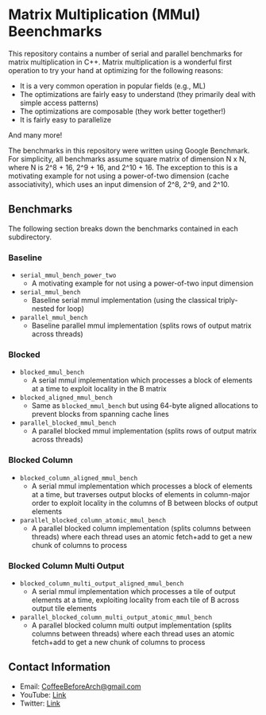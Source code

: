 # Matrix Multiplication (MMul) Beenchmarks

This repository contains a number of serial and parallel benchmarks for matrix multiplication in C++. Matrix multiplication is a wonderful first operation to try your hand at optimizing for the following reasons:

- It is a very common operation in popular fields (e.g., ML)
- The optimizations are fairly easy to understand (they primarily deal with simple access patterns)
- The optimizations are composable (they work better together!)
- It is fairly easy to parallelize

And many more!

The benchmarks in this repository were written using Google Benchmark. For simplicity, all benchmarks assume square matrix of dimension N x N, where N is 2^8 + 16, 2^9 + 16, and 2^10 + 16. The exception to this is a motivating example for not using a power-of-two dimension (cache associativity), which uses an input dimension of 2^8, 2^9, and 2^10.

## Benchmarks

The following section breaks down the benchmarks contained in each subdirectory.

### Baseline

- `serial_mmul_bench_power_two`
  - A motivating example for not using a power-of-two input dimension
- `serial_mmul_bench`
  - Baseline serial mmul implementation (using the classical triply-nested for loop)
- `parallel_mmul_bench`
  - Baseline parallel mmul implementation (splits rows of output matrix across threads)

### Blocked
- `blocked_mmul_bench`
  - A serial mmul implementation which processes a block of elements at a time to exploit locality in the B matrix
- `blocked_aligned_mmul_bench`
  - Same as `blocked_mmul_bench` but using 64-byte aligned allocations to prevent blocks from spanning cache lines
- `parallel_blocked_mmul_bench`
  - A parallel blocked mmul implementation (splits rows of output matrix across threads)

### Blocked Column
- `blocked_column_aligned_mmul_bench`
  - A serial mmul implementation which processes a block of elements at a time, but traverses output blocks of elements in column-major order to exploit locality in the columns of B between blocks of output elements
- `parallel_blocked_column_atomic_mmul_bench`
  - A parallel blocked column implementation (splits columns between threads) where each thread uses an atomic fetch+add to get a new chunk of columns to process

### Blocked Column Multi Output
- `blocked_column_multi_output_aligned_mmul_bench`
  - A serial mmul implementation which processes a tile of output elements at a time, exploiting locality from each tile of B across output tile elements
- `parallel_blocked_column_multi_output_atomic_mmul_bench`
  - A parallel blocked column multi output implementation (splits columns between threads) where each thread uses an atomic fetch+add to get a new chunk of columns to process

## Contact Information

- Email: CoffeeBeforeArch@gmail.com
- YouTube: [Link](https://www.youtube.com/channel/UCsi5-meDM5Q5NE93n_Ya7GA)
- Twitter: [Link](https://twitter.com/AcceleratorNick)

